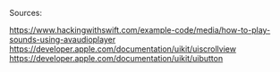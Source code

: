 Sources:

https://www.hackingwithswift.com/example-code/media/how-to-play-sounds-using-avaudioplayer
https://developer.apple.com/documentation/uikit/uiscrollview
https://developer.apple.com/documentation/uikit/uibutton

